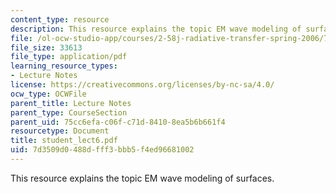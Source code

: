 ```yaml
---
content_type: resource
description: This resource explains the topic EM wave modeling of surfaces.
file: /ol-ocw-studio-app/courses/2-58j-radiative-transfer-spring-2006/7d3509d0488dfff3bbb5f4ed96681002_student_lect6.pdf
file_size: 33613
file_type: application/pdf
learning_resource_types:
- Lecture Notes
license: https://creativecommons.org/licenses/by-nc-sa/4.0/
ocw_type: OCWFile
parent_title: Lecture Notes
parent_type: CourseSection
parent_uid: 75cc6efa-c06f-c71d-8410-8ea5b6b661f4
resourcetype: Document
title: student_lect6.pdf
uid: 7d3509d0-488d-fff3-bbb5-f4ed96681002
---
```

This resource explains the topic EM wave modeling of surfaces.